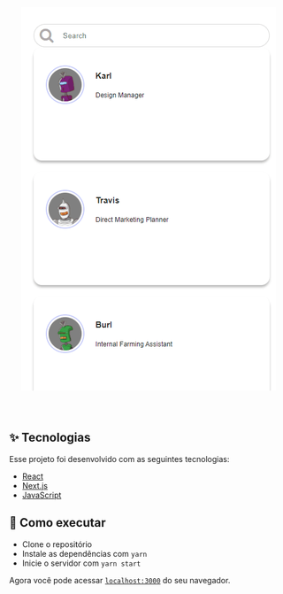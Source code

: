 
<br>

<h1 align="center">
  <img src="./Search.gif" />
</h1>





<br>



## ✨ Tecnologias

Esse projeto foi desenvolvido com as seguintes tecnologias:

- [React](https://reactjs.org)
- [Next.js](https://nextjs.org/)
- [JavaScript](https://developer.mozilla.org/pt-BR/docs/Web/JavaScript)






## 🚀 Como executar

- Clone o repositório
- Instale as dependências com `yarn`
- Inicie o servidor com `yarn start`

Agora você pode acessar [`localhost:3000`](http://localhost:3000) do seu navegador.










